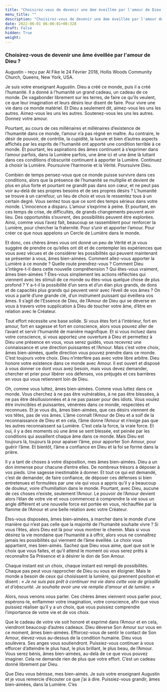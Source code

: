 ```yaml
---
title: "Choisirez-vous de devenir une âme éveillée par l'amour de Dieu ?"
menu_title: ""
description: "Choisirez-vous de devenir une âme éveillée par l'amour de Dieu ?"
date: 2022-06-01 06:00:01+00:328
draft: False
hidden: True
weight:
---
```

### Choisirez-vous de devenir une âme éveillée par l'amour de Dieu ?

Augustin - reçu par Al Fike le 24 Février 2018, Hollis Woods Community Church, Queens, New York, USA.

Je suis votre enseignant Augustin. Dieu a créé ce monde, puis il a créé l’humanité. Il a donné à l’humanité un grand cadeau, un cadeau de ce monde. De vagabonder librement sur les terres, de faire ce qu’ils veulent, ce que leur imagination et leurs désirs leur disent de faire. Pour vivre une vie dans ce monde matériel. Et Dieu a seulement dit, aimez-vous les uns les autres. Aimez-vous les uns les autres. Soutenez-vous les uns les autres. Donnez votre amour.

Pourtant, au cours de ces millénaires et millénaires d’existence de l’humanité dans ce monde, l’amour n’a pas régné en maître. Au contraire, le désir de pouvoir, de contrôle, la cupidité, la luxure et bien d’autres aspects affichés par les esprits de l’humanité ont apporté une condition terrible à ce monde. Et pourtant, les aspirations des âmes continuent à s’exprimer dans l’amour parfois, dans la Lumière parfois, une âme ici et une âme là luttant dans ces conditions d’obscurité continuent à apporter la Lumière. Continuez à choisir la Lumière. Poursuivre l’harmonie et la Vérité. Poursuivre Dieu.

Combien de temps pensez-vous que ce monde puisse survivre dans ces conditions, alors que la présence de l’humanité se multiplie et devient de plus en plus forte et pourtant ne grandit pas dans son cœur, et ne peut pas voir au-delà de ses propres besoins et de ses propres désirs ? L’humanité se trouve à un carrefour, un lieu de choix et vous le ressentez tous à un certain degré. Vous sentez tous que ce sont des temps sérieux dans votre monde. L’innocence a disparu. L’amour s’exprime à peine. Et pourtant, en ces temps de crise, de difficultés, de grands changements peuvent avoir lieu. Des opportunités s’ouvrent, des possibilités peuvent être explorées. Ainsi, comme vous l’avez fait, beaucoup se rassemblent pour renforcer la Lumière, pour chercher la fraternité. Pour s’unir et apporter l’amour. Pour créer ce que nous appelons un Cercle de Lumière dans le monde.

Et donc, ces chères âmes vous ont donné un peu de Vérité et je vous suggère de prendre ce qu’elles ont dit et de contempler les expériences que vous avez vécues et de considérer les possibilités qui peuvent maintenant se présenter à vous, âmes bien-aimées. Comment allez-vous apporter la Lumière à ce monde ? Quelle route prendrez-vous ? Comment Dieu s’intègre-t-il dans cette nouvelle compréhension ? Qui êtes-vous vraiment, âmes bien-aimées ? Êtes-vous simplement les actions réfléchies qui viennent avec les stimuli de ce monde ou êtes-vous quelque chose de plus profond ? Y a-t-il la possibilité d’un sens et d’un élan plus grands, de dons et de capacités plus grands qui peuvent venir avec l’éveil de vos âmes ? On vous a parlé d’une grande clé, d’un instrument puissant qui éveillera vos âmes. Il s’agit de l’Essence de Dieu, de l’Amour de Dieu qui se déverse en vous à travers votre supplication à Dieu de toucher votre âme, d’être en relation avec le Créateur.

Tout effort nécessite une base solide. Si vous êtes fort à l’intérieur, fort en amour, fort en sagesse et fort en conscience, alors vous pouvez aller de l’avant et servir l’humanité de manière magnifique. Et si vous incluez dans votre conscience, si vous apportez une ouverture à Dieu et permettez à Dieu une présence en vous, vous serez guidés, vous recevrez une connaissance et une direction puissantes et l’Amour. Mais c’est votre choix, âmes bien-aimées, quelle direction vous pouvez prendre dans ce monde. C’est toujours votre choix. Dieu n’interfère pas avec votre libre arbitre. Dieu honore votre existence dans ce monde avec Amour. Il est ouvert et disposé à vous donner ce dont vous avez besoin, mais vous devez demander, chercher et prier pour libérer vos défenses, vos préjugés et ces barrières en vous qui vous retiennent loin de Dieu.

Oh, comme vous luttez, âmes bien-aimées. Comme vous luttez dans ce monde. Vous cherchez à ne pas être vulnérables, à ne pas être blessées, à ne pas être désillusionnées et à ne pas passer pour des idiots. Vous voulez être invincibles et puissantes, vénérées dans ce monde, respectées et reconnues. Et je vous dis, âmes bien-aimées, que ces désirs viennent de vos têtes, pas de vos âmes. L’âme connaît l’Amour de Dieu et a soif de la reconnaissance de Dieu et en cela, l’âme donne l’Amour et n’exige pas que les autres reconnaissent sa Lumière. C’est cela la force, la vraie force. Et oui, il y a des moments où une âme se sent blessée, est peinée par les conditions qui assaillent chaque âme dans ce monde. Mais Dieu est toujours là, toujours là pour apaiser l’âme, pour apporter Son Amour, pour guérir l’âme. Et bientôt, l’âme a confiance en Dieu et la foi se forme dans la prière.

Il y a tant de choses à votre disposition, mes âmes bien-aimées. Dieu a un don immense pour chacune d’entre elles. De nombreux trésors à déposer à vos pieds. Une sagesse inestimable à donner. Et tout ce qui est demandé, c’est de demander, de faire confiance, de déposer ces défenses si bien entretenues et formulées par une vie qui vous a appris qu’il y a beaucoup de douleur, voire d’humiliation dans le monde. Pourtant, avec Dieu, aucune de ces choses n’existe, seulement l’Amour. Le pouvoir de l’Amour devient alors l’élan de votre vie et vous commencez à comprendre la vie sous un angle différent et une nouvelle force est portée en vous, réchauffée par la flamme de l’Amour et une belle relation avec votre Créateur.

Êtes-vous disposées, âmes bien-aimées, à marcher dans le monde d’une manière qui n’est pas celle que la majorité de l’humanité souhaite vivre ? Si vous l’êtes, alors Dieu est là pour vous montrer le chemin. Mais si vous désirez la vie mondaine que l’humanité a à offrir, alors vous ne connaîtrez jamais les possibilités qui viennent de l’âme éveillée. Le choix vous appartient, mes bien-aimés. Sachez que Dieu vous aime, quel que soit le choix que vous faites, et qu’il attend le moment où vous serez prêts à reconnaître Sa Présence et à désirer le don de Son Amour.

Chaque instant est un choix, chaque instant est rempli de possibilités. Chaque pas peut vous rapprocher de Dieu ou vous en éloigner. Mais le monde a besoin de ceux qui choisissent la lumière, qui prennent position et disent : *« Je ne suis pas prêt à continuer ma vie dans cette voie de grisaille et d’obscurité. Je souhaite avoir une vie remplie d’amour et de lumière. »*

Alors, nous venons vous parler. Ces chères âmes viennent vous parler pour, espérons-le, enflammer votre imagination, votre conscience, afin que vous puissiez réaliser qu’il y a un choix, que vous puissiez comprendre l’importance de votre vie et de vos choix.

Que le cadeau de votre vie soit honoré et exprimé dans l’Amour et en cela, viendront beaucoup d’autres cadeaux. Dieu déverse Son Amour sur vous en ce moment, âmes bien-aimées. Efforcez-vous de sentir le contact de Son Amour, élevez-vous au-dessus de la condition humaine. Dieu vous soulèvera. Ses anges vous soutiendront. Puissiez-vous continuer à vous efforcer d’atteindre le plus haut, le plus brillant, le plus beau, de l’Amour. Vous serez bénis, âmes bien-aimées, au-delà de ce que vous pouvez imaginer. Cela ne demande rien de plus que votre effort. C’est un cadeau donné librement par Dieu.

Que Dieu vous bénisse, mes bien-aimés. Je suis votre enseignant Augustin et je vous remercie d’écouter ce que j’ai à dire. Puissiez-vous grandir, âmes bien-aimées, dans la Lumière. C’es
